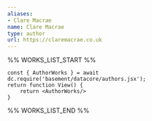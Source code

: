 ```yaml
---
aliases:
- Clare Macrae
name: Clare Macrae
type: author
url: https://claremacrae.co.uk
---
```



%% WORKS_LIST_START %%

```datacorejsx
const { AuthorWorks } = await dc.require('basement/datacore/authors.jsx');
return function View() {
    return <AuthorWorks/>
}
```
%% WORKS_LIST_END %%
